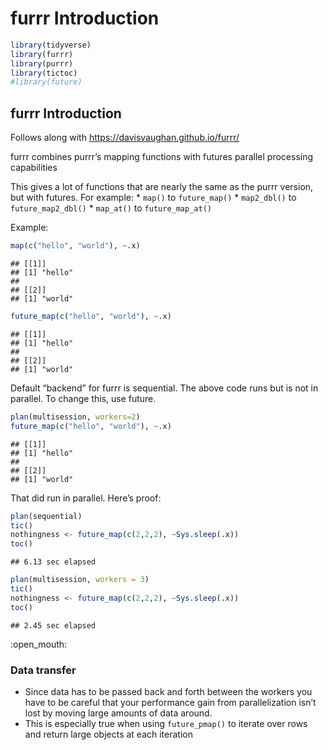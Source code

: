furrr Introduction
================

``` r
library(tidyverse)
library(furrr)
library(purrr)
library(tictoc)
#library(future)
```

## furrr Introduction

Follows along with <https://davisvaughan.github.io/furrr/>

furrr combines purrr’s mapping functions with futures parallel
processing capabilities

This gives a lot of functions that are nearly the same as the purrr
version, but with futures. For example: \* `map()` to `future_map()` \*
`map2_dbl()` to `future_map2_dbl()` \* `map_at()` to `future_map_at()`

Example:

``` r
map(c("hello", "world"), ~.x)
```

    ## [[1]]
    ## [1] "hello"
    ## 
    ## [[2]]
    ## [1] "world"

``` r
future_map(c("hello", "world"), ~.x)
```

    ## [[1]]
    ## [1] "hello"
    ## 
    ## [[2]]
    ## [1] "world"

Default “backend” for furrr is sequential. The above code runs but is
not in parallel. To change this, use future.

``` r
plan(multisession, workers=2)
future_map(c("hello", "world"), ~.x)
```

    ## [[1]]
    ## [1] "hello"
    ## 
    ## [[2]]
    ## [1] "world"

That did run in parallel. Here’s proof:

``` r
plan(sequential)
tic()
nothingness <- future_map(c(2,2,2), ~Sys.sleep(.x))
toc()
```

    ## 6.13 sec elapsed

``` r
plan(multisession, workers = 3)
tic()
nothingness <- future_map(c(2,2,2), ~Sys.sleep(.x))
toc()
```

    ## 2.45 sec elapsed

:open\_mouth:

### Data transfer

  - Since data has to be passed back and forth between the workers you
    have to be careful that your performance gain from parallelization
    isn’t lost by moving large amounts of data around.
  - This is especially true when using `future_pmap()` to iterate over
    rows and return large objects at each iteration
